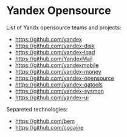 Yandex Opensource
=================

List of Yandx opensource teams and projects:
 * https://github.com/yandex
 * https://github.com/yandex-disk
 * https://github.com/yandex-load
 * https://github.com/YandexMail
 * https://github.com/yandexmobile
 * https://github.com/yandex-money
 * https://github.com/yandex-opensource
 * https://github.com/yandex-qatools
 * https://github.com/yandex-sysmon
 * https://github.com/yandex-ui
 
Separeted technologies: 
 * https://github.com/bem
 * https://github.com/cocaine
